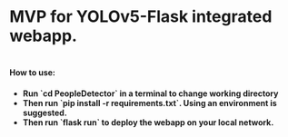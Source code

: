 <h1>MVP for YOLOv5-Flask integrated webapp.<h1>

<h4>How to use:<h4>
<ul>
  <li>
    Run `cd PeopleDetector` in a terminal to change working directory
  </li>
  <li>
    Then run `pip install -r requirements.txt`. Using an environment is suggested.
  </li>
  <li> 
    Then run `flask run` to deploy the webapp on your local network.
  </li>
</ul>
